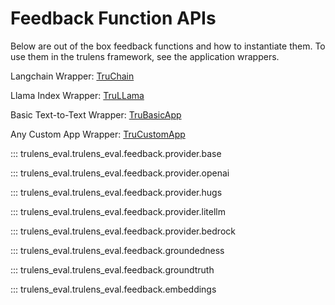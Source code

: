 # Feedback Function APIs
Below are out of the box feedback functions and how to instantiate them. To use them in the trulens framework, see the application wrappers.

Langchain Wrapper: [TruChain](https://www.trulens.org/trulens_eval/api/truchain/)

Llama Index Wrapper: [TruLLama](https://www.trulens.org/trulens_eval/api/trullama/)

Basic Text-to-Text Wrapper: [TruBasicApp](https://www.trulens.org/trulens_eval/api/trubasicapp/)

Any Custom App Wrapper: [TruCustomApp](https://www.trulens.org/trulens_eval/api/trucustom/)


::: trulens_eval.trulens_eval.feedback.provider.base

::: trulens_eval.trulens_eval.feedback.provider.openai

::: trulens_eval.trulens_eval.feedback.provider.hugs

::: trulens_eval.trulens_eval.feedback.provider.litellm

::: trulens_eval.trulens_eval.feedback.provider.bedrock

::: trulens_eval.trulens_eval.feedback.groundedness

::: trulens_eval.trulens_eval.feedback.groundtruth

::: trulens_eval.trulens_eval.feedback.embeddings
